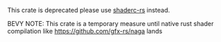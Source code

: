This crate is deprecated please use [shaderc-rs](https://github.com/google/shaderc-rs) instead.


BEVY NOTE: This crate is a temporary measure until native rust shader compilation like https://github.com/gfx-rs/naga lands